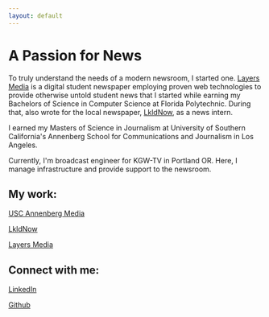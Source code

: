 ```yaml
---
layout: default
---
```

# A Passion for News
To truly understand the needs of a modern newsroom, I started one. [Layers Media](https://layers.media) is a digital student newspaper employing proven web technologies to provide otherwise untold student news that I started while earning my Bachelors of Science in Computer Science at Florida Polytechnic. During that, also wrote for the local newspaper, [LkldNow](https://www.lkldnow.com/author/jasonchua), as a news intern. 

I earned my Masters of Science in Journalism at University of Southern California's Annenberg School for Communications and Journalism in Los Angeles.

Currently, I'm broadcast engineer for KGW-TV in Portland OR. Here, I manage infrastructure and provide support to the newsroom.

## My work:

[USC Annenberg Media](https://www.uscannenbergmedia.com/author/jason-chua/)

[LkldNow](https://www.lkldnow.com/author/jasonchua)

[Layers Media](https://layers.media/author/jasonchua/)

## Connect with me:

[LinkedIn](https://www.linkedin.com/in/jchu04/)

[Github](https://github.com/jasonchuanet)


